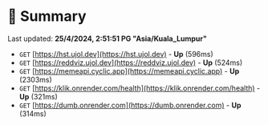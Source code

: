 # 📖 Summary
Last updated: **25/4/2024, 2:51:51 PG "Asia/Kuala_Lumpur"**

- `GET` [https://hst.ujol.dev](https://hst.ujol.dev) - **Up** (596ms)
- `GET` [https://reddviz.ujol.dev](https://reddviz.ujol.dev) - **Up** (524ms)
- `GET` [https://memeapi.cyclic.app](https://memeapi.cyclic.app) - **Up** (2303ms)
- `GET` [https://klik.onrender.com/health](https://klik.onrender.com/health) - **Up** (321ms)
- `GET` [https://dumb.onrender.com](https://dumb.onrender.com) - **Up** (314ms)
